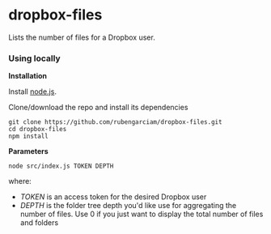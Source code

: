 # dropbox-files

Lists the number of files for a Dropbox user.

### Using locally

**Installation**

Install [node.js](https://nodejs.org).

Clone/download the repo and install its dependencies

```
git clone https://github.com/rubengarciam/dropbox-files.git
cd dropbox-files
npm install
```

**Parameters**

```
node src/index.js TOKEN DEPTH
```

where:

- _TOKEN_ is an access token for the desired Dropbox user
- _DEPTH_ is the folder tree depth you'd like use for aggregating the number of files. Use 0 if you just want to display the total number of files and folders
